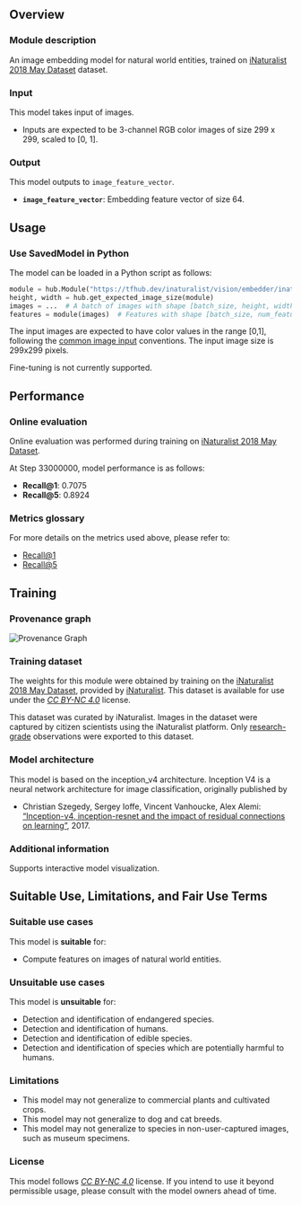 ## Overview

### Module description

An image embedding model for natural world entities, trained on
[iNaturalist 2018 May Dataset](https://doi.org/10.15468/ab3s5x)
dataset.

### Input

This model takes input of images.

*   Inputs are expected to be 3-channel RGB color images of size 299 x 299,
    scaled to [0, 1].

### Output

This model outputs to `image_feature_vector`.

*   **`image_feature_vector`**: Embedding feature vector of size 64.

## Usage

### Use SavedModel in Python

The model can be loaded in a Python script as follows:

```python
module = hub.Module("https://tfhub.dev/inaturalist/vision/embedder/inaturalist_V2/1")
height, width = hub.get_expected_image_size(module)
images = ...  # A batch of images with shape [batch_size, height, width, 3].
features = module(images)  # Features with shape [batch_size, num_features].
```

The input images are expected to have color values in the range [0,1], following
the
[common image input](https://www.tensorflow.org/hub/common_signatures/images#input)
conventions. The input image size is 299x299 pixels.

Fine-tuning is not currently supported.

## Performance

### Online evaluation

Online evaluation was performed during training on
[iNaturalist 2018 May Dataset](https://doi.org/10.15468/ab3s5x).

At Step 33000000, model performance is as follows:

*   **Recall@1**: 0.7075
*   **Recall@5**: 0.8924

### Metrics glossary

For more details on the metrics used above, please refer to:

*   [Recall@1](https://www.tensorflow.org/api_docs/python/tf/metrics/recall_at_k)
*   [Recall@5](https://www.tensorflow.org/api_docs/python/tf/metrics/recall_at_k)

## Training

### Provenance graph

![Provenance Graph](https://www.gstatic.com/aihub/tfhub/provenance_graphs/inaturalist_V2.svg)

### Training dataset

The weights for this module were obtained by training on the
[iNaturalist 2018 May Dataset](https://doi.org/10.15468/ab3s5x), provided by
[iNaturalist](http://www.inaturalist.org). This dataset is available for use
under the
*[CC BY-NC 4.0](https://creativecommons.org/licenses/by-nc/4.0/)* license.

This dataset was curated by iNaturalist. Images in the dataset were captured by
citizen scientists using the iNaturalist platform. Only
[research-grade](https://www.inaturalist.org/pages/help#quality)
observations were exported to this dataset.

### Model architecture

This model is based on the inception_v4 architecture. Inception V4 is a neural
network architecture for image classification, originally published by

*   Christian Szegedy, Sergey Ioffe, Vincent Vanhoucke, Alex Alemi:
    [“Inception-v4, inception-resnet and the impact of residual connections on
    learning”](https://arxiv.org/abs/1602.07261), 2017.

### Additional information

Supports interactive model visualization.

## Suitable Use, Limitations, and Fair Use Terms

### Suitable use cases

This model is **suitable** for:

*   Compute features on images of natural world entities.

### Unsuitable use cases

This model is **unsuitable** for:

*   Detection and identification of endangered species.
*   Detection and identification of humans.
*   Detection and identification of edible species.
*   Detection and identification of species which are potentially harmful to
    humans.

### Limitations

*   This model may not generalize to commercial plants and cultivated crops.
*   This model may not generalize to dog and cat breeds.
*   This model may not generalize to species in non-user-captured images, such
    as museum specimens.


### License

This model follows
*[CC BY-NC 4.0](https://creativecommons.org/licenses/by-nc/4.0/)* license. If
you intend to use it beyond permissible usage, please consult with the model
owners ahead of time.